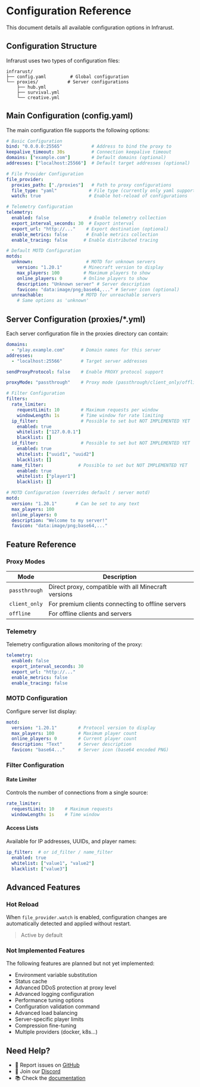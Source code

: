 # Configuration Reference

This document details all available configuration options in Infrarust.

## Configuration Structure

Infrarust uses two types of configuration files:

```
infrarust/
├── config.yaml         # Global configuration
└── proxies/           # Server configurations
    ├── hub.yml
    ├── survival.yml
    └── creative.yml
```

## Main Configuration (config.yaml)

The main configuration file supports the following options:

```yaml
# Basic Configuration
bind: "0.0.0.0:25565"           # Address to bind the proxy to
keepalive_timeout: 30s          # Connection keepalive timeout
domains: ["example.com"]        # Default domains (optional)
addresses: ["localhost:25566"]  # Default target addresses (optional)

# File Provider Configuration
file_provider:
  proxies_path: ["./proxies"]   # Path to proxy configurations
  file_type: "yaml"            # File type (currently only yaml supported)
  watch: true                  # Enable hot-reload of configurations

# Telemetry Configuration
telemetry:
  enabled: false               # Enable telemetry collection
  export_interval_seconds: 30  # Export interval
  export_url: "http://..."    # Export destination (optional)
  enable_metrics: false       # Enable metrics collection
  enable_tracing: false      # Enable distributed tracing

# Default MOTD Configuration
motds:
  unknown:                    # MOTD for unknown servers
    version: "1.20.1"        # Minecraft version to display
    max_players: 100         # Maximum players to show
    online_players: 0        # Online players to show
    description: "Unknown server" # Server description
    favicon: "data:image/png;base64,..." # Server icon (optional)
  unreachable:              # MOTD for unreachable servers
    # Same options as 'unknown'
```

## Server Configuration (proxies/*.yml)

Each server configuration file in the proxies directory can contain:

```yaml
domains:
  - "play.example.com"      # Domain names for this server
addresses:
  - "localhost:25566"       # Target server addresses

sendProxyProtocol: false    # Enable PROXY protocol support

proxyMode: "passthrough"    # Proxy mode (passthrough/client_only/offline)

# Filter Configuration
filters:
  rate_limiter:
    requestLimit: 10        # Maximum requests per window
    windowLength: 1s        # Time window for rate limiting
  ip_filter:                # Possible to set but NOT IMPLEMENTED YET
    enabled: true
    whitelist: ["127.0.0.1"]
    blacklist: []
  id_filter:                # Possible to set but NOT IMPLEMENTED YET
    enabled: true
    whitelist: ["uuid1", "uuid2"]
    blacklist: []
  name_filter:             # Possible to set but NOT IMPLEMENTED YET
    enabled: true
    whitelist: ["player1"] 
    blacklist: []

# MOTD Configuration (overrides default / server motd)
motd:
  version: "1.20.1"       # Can be set to any text
  max_players: 100
  online_players: 0
  description: "Welcome to my server!"
  favicon: "data:image/png;base64,..."
```

## Feature Reference

### Proxy Modes

| Mode | Description |
|------|-------------|
| `passthrough` | Direct proxy, compatible with all Minecraft versions |
| `client_only` | For premium clients connecting to offline servers |
| `offline` | For offline clients and servers |

### Telemetry

Telemetry configuration allows monitoring of the proxy:

```yaml
telemetry:
  enabled: false
  export_interval_seconds: 30
  export_url: "http://..."
  enable_metrics: false
  enable_tracing: false
```

### MOTD Configuration

Configure server list display:

```yaml
motd:
  version: "1.20.1"        # Protocol version to display
  max_players: 100         # Maximum player count
  online_players: 0        # Current player count
  description: "Text"      # Server description
  favicon: "base64..."     # Server icon (base64 encoded PNG)
```

### Filter Configuration

#### Rate Limiter

Controls the number of connections from a single source:

```yaml
rate_limiter:
  requestLimit: 10    # Maximum requests
  windowLength: 1s    # Time window
```

#### Access Lists

Available for IP addresses, UUIDs, and player names:

```yaml
ip_filter:  # or id_filter / name_filter
  enabled: true
  whitelist: ["value1", "value2"]
  blacklist: ["value3"]
```

## Advanced Features

### Hot Reload

When `file_provider.watch` is enabled, configuration changes are automatically detected and applied without restart.

> Active by default

### Not Implemented Features

The following features are planned but not yet implemented:

- Environment variable substitution
- Status cache
- Advanced DDoS protection at proxy level
- Advanced logging configuration
- Performance tuning options
- Configuration validation command
- Advanced load balancing
- Server-specific player limits
- Compression fine-tuning
- Multiple providers (docker, k8s...)

## Need Help?

- 🐛 Report issues on [GitHub](https://github.com/shadowner/infrarust/issues)
- 💬 Join our [Discord](https://discord.gg/sqbJhZVSgG)
- 📚 Check the [documentation](https://infrarust.dev)
